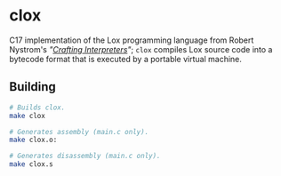 # clox

C17 implementation of the Lox programming language from Robert Nystrom's _"[Crafting Interpreters](https://github.com/munificent/craftinginterpreters)"_; `clox` compiles Lox source code into a bytecode format that is executed by a portable virtual machine.

## Building

```bash
# Builds clox.
make clox

# Generates assembly (main.c only).
make clox.o:

# Generates disassembly (main.c only).
make clox.s
```
